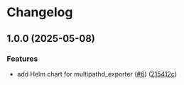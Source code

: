 # Changelog

## 1.0.0 (2025-05-08)


### Features

* add Helm chart for multipathd_exporter ([#6](https://github.com/vexxhost/multipathd_exporter/issues/6)) ([215412c](https://github.com/vexxhost/multipathd_exporter/commit/215412ca0e28f36ccaa51f8bb16945d72b30265b))

